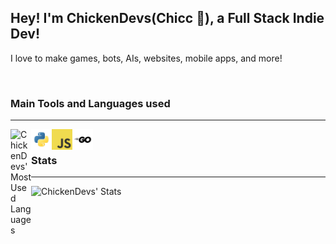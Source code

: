 ## Hey! I'm ChickenDevs(Chicc 🐤), a Full Stack Indie Dev!
I love to make games, bots, AIs, websites, mobile apps, and more!

<br>

### Main Tools and Languages used
---
<img align="left" width="33px" alt="ChickenDevs' Most Used Languages" src="https://i0.wp.com/yellowcodebooks.com/wp-content/uploads/2017/06/jetbrains_logo_2016.png">
<img align="left" width="33px" alt="ChickenDevs' Most Used Languages" src="https://raw.githubusercontent.com/github/explore/80688e429a7d4ef2fca1e82350fe8e3517d3494d/topics/python/python.png">
<img align="left" width="33px" alt="ChickenDevs' Most Used Languages" src="https://raw.githubusercontent.com/github/explore/80688e429a7d4ef2fca1e82350fe8e3517d3494d/topics/javascript/javascript.png">
<img align="left" width="33px" alt="ChickenDevs' Most Used Languages" src="https://raw.githubusercontent.com/github/explore/80688e429a7d4ef2fca1e82350fe8e3517d3494d/topics/go/go.png">

<br>

### Stats
---
<img align="left" alt="ChickenDevs' Stats" src="https://github-readme-stats.vercel.app/api?username=ChickenDevs&count_private=true&show_icons=true&theme=radical">
